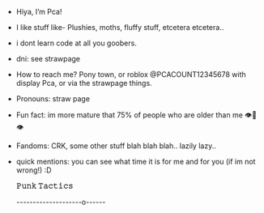 -  Hiya, I’m Pca!
-  I like stuff like- Plushies, moths, fluffy stuff, etcetera etcetera..
-  i dont learn code at all you goobers.
-  dni: see strawpage
- How to reach me? Pony town, or roblox @PCACOUNT12345678 with display Pca, or via the strawpage things.
- Pronouns: straw page
-  Fun fact: im more mature that 75% of people who are older than me 👁👄👁
- Fandoms: CRK, some other stuff blah blah blah.. lazily lazy..
- quick mentions: you can see what time it is for me and for you (if im not wrong!) :D 










  **𝙿𝚞𝚗𝚔 𝚃𝚊𝚌𝚝𝚒𝚌𝚜**

  --------------------o------
